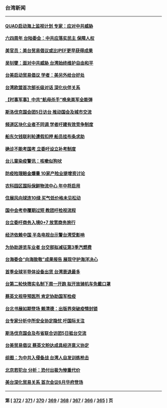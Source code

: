 ### 台湾新闻
---
#### [QUAD启动海上监视计划 专家：应对中共威胁](../../pages/ncid1349361/n13750988.md) 
#### [六四周年 台陆委会：中共应落实民主 保障人权](../../pages/ncid1349361/n13751442.md) 
#### [美官员：美台贸易倡议或比IPEF更早获得成果](../../pages/ncid1349361/n13751454.md) 
#### [吴钊燮：面对中共威胁 台湾始终维护自由和平](../../pages/ncid1349361/n13751361.md) 
#### [台美启动贸易倡议 学者：美另外给台好处](../../pages/ncid1349361/n13751031.md) 
#### [台湾欧盟首次部长级对话 深化伙伴关系](../../pages/ncid1349361/n13751071.md) 
#### [【时事军事】中共“航母杀手”唤来美军全能弹](../../pages/ncid1349361/n13750425.md) 
#### [斯洛伐克国会团5日访台 推动国会及城市交流](../../pages/ncid1349361/n13751046.md) 
#### [频道区块化业者不同调 学者吁建有效竞争制度](../../pages/ncid1349361/n13751044.md) 
#### [船东欠钱联利轮遭假扣押 船员挂布条求助](../../pages/ncid1349361/n13751047.md) 
#### [确诊不能考国考 立委吁设立补考制度](../../pages/ncid1349361/n13751007.md) 
#### [台儿童染疫警讯：咳嗽似狗吠](../../pages/ncid1349361/n13751017.md) 
#### [防疫险理赔金爆量 10家产险业提增资讨论](../../pages/ncid1349361/n13751016.md) 
#### [农科园区国际保鲜物流中心 年中将启用](../../pages/ncid1349361/n13751014.md) 
#### [住展风向球连10绿 买气低价格未见松动](../../pages/ncid1349361/n13751013.md) 
#### [国中会考申覆期过短 教团吁检视流程](../../pages/ncid1349361/n13751018.md) 
#### [台立委吁商务入境0+7 放宽商务旅行](../../pages/ncid1349361/n13750986.md) 
#### [经济依赖中国 半岛电视台示警台湾受影响](../../pages/ncid1349361/n13750999.md) 
#### [为协助游览车业者 台交部拟减征第3季汽燃费](../../pages/ncid1349361/n13750985.md) 
#### [台海委会“向海致敬”成果报告 展现守护海洋决心](../../pages/ncid1349361/n13750972.md) 
#### [首季全球半导体设备出货 台湾衰退最多](../../pages/ncid1349361/n13750973.md) 
#### [台第二轮快筛实名制下周一开跑 拟开放骑机车免戴口罩](../../pages/ncid1349361/n13750975.md) 
#### [蔡英文视导预医所 肯定协助国军检疫](../../pages/ncid1349361/n13750919.md) 
#### [台北书展如期登场 赖清德：出版界突破疫情封锁](../../pages/ncid1349361/n13750882.md) 
#### [台专家分析中所安全协定隐忧 吁国际关注](../../pages/ncid1349361/n13750685.md) 
#### [斯洛伐克国会及布省联合访团5日抵台交流](../../pages/ncid1349361/n13750694.md) 
#### [台美贸易倡议 蔡英文盼达成具经济意义协定](../../pages/ncid1349361/n13750626.md) 
#### [组图：为中共入侵备战 台湾人自发训练枪击](../../pages/ncid1349361/n13750418.md) 
#### [北京若犯台 分析：恐付出极为惨重代价](../../pages/ncid1349361/n13750116.md) 
#### [美台深化贸易关系 首次会议6月华府登场](../../pages/ncid1349361/n13750203.md) 

---
#### 第 [ [372](./372.md) / [371](./371.md) / [370](./370.md) / [369](./369.md) / [368](./368.md) / [367](./367.md) / [366](./366.md) / [365](./365.md) ] 页
